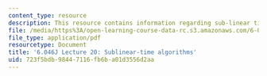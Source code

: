 ```yaml
---
content_type: resource
description: This resource contains information regarding sub-linear time algorithms.
file: /media/https%3A/open-learning-course-data-rc.s3.amazonaws.com/6-046j-design-and-analysis-of-algorithms-spring-2012/723f5bdb98447116fb6ba01d3556d2aa_MIT6_046JS12_lec20.pdf
file_type: application/pdf
resourcetype: Document
title: '6.046J Lecture 20: Sublinear-time algorithms'
uid: 723f5bdb-9844-7116-fb6b-a01d3556d2aa
---
```

